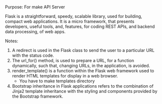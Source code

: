Purpose: For make API Server

Flask is a straightforward, speedy, scalable library, used for building, compact web applications. It is a micro framework, that presents developers, useful tools, and, features, for coding REST APIs, and backend data processing, of web apps.

Notes:
1. A redirect is used in the Flask class to send the user to a particular URL with the status code.
2. The url_for() method, is used to prepare a URL, for a function dynamically, such that, changing URLs, in the application, is avoided.
3. render_template() is a function within the Flask web framework used to render HTML templates for display in a web browser.
    - You have to make templates directory
4. Bootstrap inheritance in Flask applications refers to the combination of Jinja2 template inheritance with the styling and components provided by the Bootstrap framework.